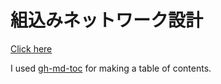 # 組込みネットワーク設計
[Click here](https://ms16183.github.io/Embedded-Netowrk/)

I used [gh-md-toc](https://github.com/ekalinin/github-markdown-toc) for making a table of contents.
